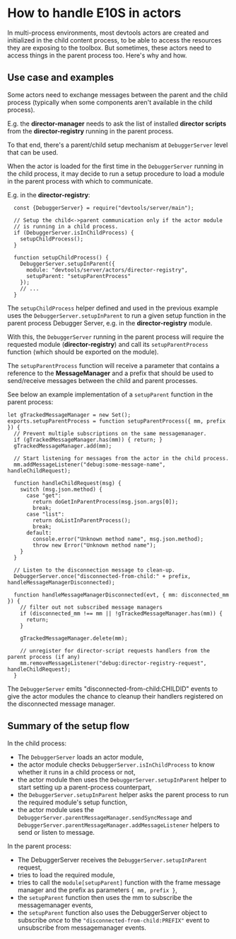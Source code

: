 # How to handle E10S in actors

In multi-process environments, most devtools actors are created and initialized in the child content process, to be able to access the resources they are exposing to the toolbox. But sometimes, these actors need to access things in the parent process too. Here's why and how.

## Use case and examples

Some actors need to exchange messages between the parent and the child process (typically when some components aren't available in the child process).

E.g. the **director-manager** needs to ask the list of installed **director scripts** from
the **director-registry** running in the parent process.

To that end, there's a parent/child setup mechanism at `DebuggerServer` level that can be used.

When the actor is loaded for the first time in the `DebuggerServer` running in the child process, it may decide to run a setup procedure to load a module in the parent process with which to communicate.

E.g. in the **director-registry**:

```
  const {DebuggerServer} = require("devtools/server/main");

  // Setup the child<->parent communication only if the actor module
  // is running in a child process.
  if (DebuggerServer.isInChildProcess) {
    setupChildProcess();
  }

  function setupChildProcess() {
    DebuggerServer.setupInParent({
      module: "devtools/server/actors/director-registry",
      setupParent: "setupParentProcess"
    });
    // ...
  }
```

The `setupChildProcess` helper defined and used in the previous example uses the `DebuggerServer.setupInParent` to run a given setup function in the parent process Debugger Server, e.g. in the **director-registry** module.

With this, the `DebuggerServer` running in the parent process will require the requested module (**director-registry**) and call its `setupParentProcess` function (which should be exported on the module).

The `setupParentProcess` function will receive a parameter that contains a reference to the **MessageManager** and a prefix that should be used to send/receive messages between the child and parent processes.

See below an example implementation of a `setupParent` function in the parent process:

```
let gTrackedMessageManager = new Set();
exports.setupParentProcess = function setupParentProcess({ mm, prefix }) {
  // Prevent multiple subscriptions on the same messagemanager.
  if (gTrackedMessageManager.has(mm)) { return; }
  gTrackedMessageManager.add(mm);

  // Start listening for messages from the actor in the child process.
  mm.addMessageListener("debug:some-message-name", handleChildRequest);

  function handleChildRequest(msg) {
    switch (msg.json.method) {
      case "get":
        return doGetInParentProcess(msg.json.args[0]);
        break;
      case "list":
        return doListInParentProcess();
        break;
      default:
        console.error("Unknown method name", msg.json.method);
        throw new Error("Unknown method name");
    }
  }

  // Listen to the disconnection message to clean-up.
  DebuggerServer.once("disconnected-from-child:" + prefix, handleMessageManagerDisconnected);

  function handleMessageManagerDisconnected(evt, { mm: disconnected_mm }) {
    // filter out not subscribed message managers
    if (disconnected_mm !== mm || !gTrackedMessageManager.has(mm)) {
      return;
    }

    gTrackedMessageManager.delete(mm);

    // unregister for director-script requests handlers from the parent process (if any)
    mm.removeMessageListener("debug:director-registry-request", handleChildRequest);
  }
```

The `DebuggerServer` emits "disconnected-from-child:CHILDID" events to give the actor modules the chance to cleanup their handlers registered on the disconnected message manager.

## Summary of the setup flow

In the child process:

* The `DebuggerServer` loads an actor module,
* the actor module checks `DebuggerServer.isInChildProcess` to know whether it runs in a child process or not,
* the actor module then uses the `DebuggerServer.setupInParent` helper to start setting up a parent-process counterpart,
* the `DebuggerServer.setupInParent` helper asks the parent process to run the required module's setup function,
* the actor module uses the `DebuggerServer.parentMessageManager.sendSyncMessage` and `DebuggerServer.parentMessageManager.addMessageListener` helpers to send or listen to message.

In the parent process:

* The DebuggerServer receives the `DebuggerServer.setupInParent` request,
* tries to load the required module,
* tries to call the `module[setupParent]` function with the frame message manager and the prefix as parameters `{ mm, prefix }`,
* the `setupParent` function then uses the mm to subscribe the messagemanager events,
* the `setupParent` function also uses the DebuggerServer object to subscribe *once* to the `"disconnected-from-child:PREFIX"` event to unsubscribe from messagemanager events.